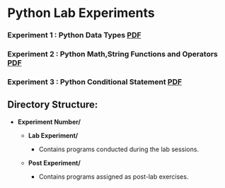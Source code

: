 # Python Lab Experiments

### Experiment 1 : Python Data Types [PDF](https://github.com/VishalRMahajan/SE-IT-SEM-4/blob/main/Python%20Lab/EXP1/Python%20EXP1%20Manual%2CCode%20and%20Output.pdf)
### Experiment 2 : Python Math,String Functions and Operators [PDF](https://github.com/VishalRMahajan/SE-IT-SEM-4/blob/main/Python%20Lab/EXP2/Python%20EXP2%20Manual%2CCode%20and%20Output.pdf)
### Experiment 3 : Python Conditional Statement [PDF](https://github.com/VishalRMahajan/SE-IT-SEM-4/blob/main/Python%20Lab/EXP3/Python%20EXP3%20Manual%2CCode%20and%20Output.pdf)


## Directory Structure:

- **Experiment Number/**
  - **Lab Experiment/**
    - Contains programs conducted during the lab sessions.
    
  - **Post Experiment/**
    - Contains programs assigned as post-lab exercises.

